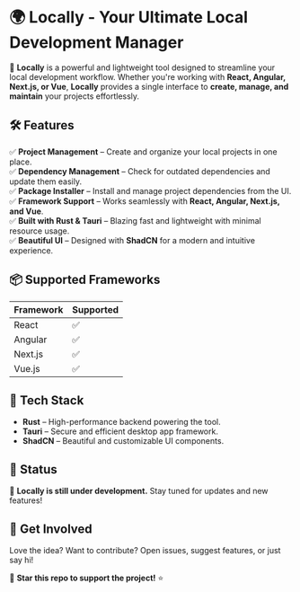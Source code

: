 # 🌍 Locally - Your Ultimate Local Development Manager  

🚀 **Locally** is a powerful and lightweight tool designed to streamline your local development workflow. Whether you're working with **React, Angular, Next.js, or Vue**, **Locally** provides a single interface to **create, manage, and maintain** your projects effortlessly.  

## 🛠️ Features  

✅ **Project Management** – Create and organize your local projects in one place.  
✅ **Dependency Management** – Check for outdated dependencies and update them easily.  
✅ **Package Installer** – Install and manage project dependencies from the UI.  
✅ **Framework Support** – Works seamlessly with **React, Angular, Next.js, and Vue**.  
✅ **Built with Rust & Tauri** – Blazing fast and lightweight with minimal resource usage.  
✅ **Beautiful UI** – Designed with **ShadCN** for a modern and intuitive experience.  

## 📦 Supported Frameworks  

| Framework | Supported |
|-----------|----------|
| React     | ✅        |
| Angular   | ✅        |
| Next.js   | ✅        |
| Vue.js    | ✅        |

## 🎨 Tech Stack  

- **Rust** – High-performance backend powering the tool.  
- **Tauri** – Secure and efficient desktop app framework.  
- **ShadCN** – Beautiful and customizable UI components.  

## 🚧 Status  

🔨 **Locally is still under development.** Stay tuned for updates and new features!  

## 📩 Get Involved  

Love the idea? Want to contribute? Open issues, suggest features, or just say hi!  

📌 **Star this repo to support the project!** ⭐  